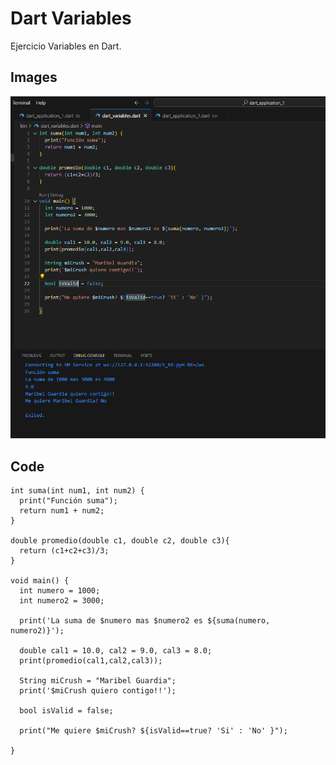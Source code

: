 # Dart Variables

Ejercicio Variables en Dart.

## Images

![Variables.](./Variables.PNG)

## Code

```
int suma(int num1, int num2) {
  print("Función suma");
  return num1 + num2;
}

double promedio(double c1, double c2, double c3){
  return (c1+c2+c3)/3;
}

void main() {
  int numero = 1000;
  int numero2 = 3000;

  print('La suma de $numero mas $numero2 es ${suma(numero, numero2)}');

  double cal1 = 10.0, cal2 = 9.0, cal3 = 8.0;
  print(promedio(cal1,cal2,cal3));

  String miCrush = "Maribel Guardia";
  print('$miCrush quiero contigo!!');

  bool isValid = false;

  print("Me quiere $miCrush? ${isValid==true? 'Si' : 'No' }");

}
```
